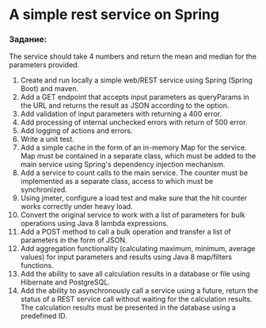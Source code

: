 # A simple rest service on Spring

### Задание:
The service should take 4 numbers and return the mean and median for the parameters provided.

1. Create and run locally a simple web/REST service using Spring (Spring Boot) and maven.
2. Add a GET endpoint that accepts input parameters as queryParams in the URL and returns the result as JSON according to the option.
3. Add validation of input parameters with returning a 400 error.
4. Add processing of internal unchecked errors with return of 500 error.
5. Add logging of actions and errors.
6. Write a unit test.
7. Add a simple cache in the form of an in-memory Map for the service. Map must be contained in a separate class, which must be added to the main service using Spring's dependency injection mechanism.
8. Add a service to count calls to the main service. The counter must be implemented as a separate class, access to which must be synchronized.
9. Using jmeter, configure a load test and make sure that the hit counter works correctly under heavy load.
10. Convert the original service to work with a list of parameters for bulk operations using Java 8 lambda expressions.
11. Add a POST method to call a bulk operation and transfer a list of parameters in the form of JSON.
12. Add aggregation functionality (calculating maximum, minimum, average values) for input parameters and results using Java 8 map/filters functions.
13. Add the ability to save all calculation results in a database or file using Hibernate and PostgreSQL.
14. Add the ability to asynchronously call a service using a future, return the status of a REST service call without waiting for the calculation results. The calculation results must be presented in the database using a predefined ID.
